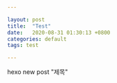 ```yaml
---

layout: post
title:  "Test"
date:   2020-08-31 01:30:13 +0800
categories: default
tags: test

---
```


hexo new post "제목"